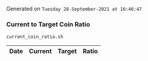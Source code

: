 Generated on `Tuesday 28-September-2021 at 16:46:47`

### Current to Target Coin Ratio
`current_coin_ratio.sh`

Date|Current|Target|Ratio
---|---|---|---

